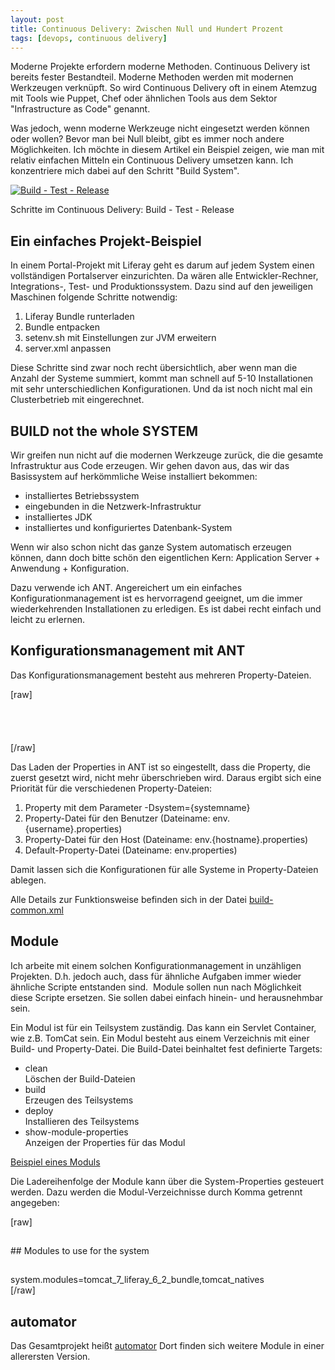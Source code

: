 ```yaml
---
layout: post
title: Continuous Delivery: Zwischen Null und Hundert Prozent
tags: [devops, continuous delivery]
---
```


Moderne Projekte erfordern moderne Methoden. Continuous Delivery ist bereits fester Bestandteil. Moderne Methoden werden mit modernen Werkzeugen verknüpft. So wird Continuous Delivery oft in einem Atemzug mit Tools wie Puppet, Chef oder ähnlichen Tools aus dem Sektor "Infrastructure as Code" genannt.

Was jedoch, wenn moderne Werkzeuge nicht eingesetzt werden können oder wollen? Bevor man bei Null bleibt, gibt es immer noch andere Möglichkeiten. Ich möchte in diesem Artikel ein Beispiel zeigen, wie man mit relativ einfachen Mitteln ein Continuous Delivery umsetzen kann. Ich konzentriere mich dabei auf den Schritt "Build System".

[![Build - Test - Release](http://www.agile-engineering.de/wp-content/uploads/2013/12/build-test-release.png)](http://www.agile-engineering.de/wp-content/uploads/2013/12/build-test-release.png)

Schritte im Continuous Delivery: Build - Test - Release

## Ein einfaches Projekt-Beispiel

In einem Portal-Projekt mit Liferay geht es darum auf jedem System einen vollständigen Portalserver einzurichten. Da wären alle Entwickler-Rechner, Integrations-, Test- und Produktionssystem. Dazu sind auf den jeweiligen Maschinen folgende Schritte notwendig:

1.  Liferay Bundle runterladen
2.  Bundle entpacken
3.  setenv.sh mit Einstellungen zur JVM erweitern
4.  server.xml anpassen

Diese Schritte sind zwar noch recht übersichtlich, aber wenn man die Anzahl der Systeme summiert, kommt man schnell auf 5-10 Installationen mit sehr unterschiedlichen Konfigurationen. Und da ist noch nicht mal ein Clusterbetrieb mit eingerechnet.

## BUILD not the whole SYSTEM  

Wir greifen nun nicht auf die modernen Werkzeuge zurück, die die gesamte Infrastruktur aus Code erzeugen. Wir gehen davon aus, das wir das Basissystem auf herkömmliche Weise installiert bekommen:

*   installiertes Betriebssystem
*   eingebunden in die Netzwerk-Infrastruktur
*   installiertes JDK
*   installiertes und konfiguriertes Datenbank-System

Wenn wir also schon nicht das ganze System automatisch erzeugen können, dann doch bitte schön den eigentlichen Kern: Application Server + Anwendung + Konfiguration.

Dazu verwende ich ANT. Angereichert um ein einfaches Konfigurationmanagement ist es hervorragend geeignet, um die immer wiederkehrenden Installationen zu erledigen. Es ist dabei recht einfach und leicht zu erlernen.

## Konfigurationsmanagement mit ANT

Das Konfigurationsmanagement besteht aus mehreren Property-Dateien.

\[raw\]  
<property file="${automator.dir.config.environment}/env.${system}.properties" />  
<property file="${automator.dir.config.environment}/env.${user.name}.properties" />  
<property file="${automator.dir.config.environment}/env.${hostname}.properties" />  
<property file="${automator.dir.config.environment}/env.properties" />  
\[/raw\]

Das Laden der Properties in ANT ist so eingestellt, dass die Property, die zuerst gesetzt wird, nicht mehr überschrieben wird. Daraus ergibt sich eine Priorität für die verschiedenen Property-Dateien:

1.  Property mit dem Parameter -Dsystem={systemname}
2.  Property-Datei für den Benutzer (Dateiname: env.{username}.properties)
3.  Property-Datei für den Host (Dateiname: env.{hostname}.properties)
4.  Default-Property-Datei (Dateiname: env.properties)

Damit lassen sich die Konfigurationen für alle Systeme in Property-Dateien ablegen.

Alle Details zur Funktionsweise befinden sich in der Datei [build-common.xml](https://github.com/meinjens/automator/blob/master/includes/build-common.xml "build-common.xml")

## Module

Ich arbeite mit einem solchen Konfigurationmanagement in unzähligen Projekten. D.h. jedoch auch, dass für ähnliche Aufgaben immer wieder ähnliche Scripte entstanden sind.  Module sollen nun nach Möglichkeit diese Scripte ersetzen. Sie sollen dabei einfach hinein- und herausnehmbar sein.

Ein Modul ist für ein Teilsystem zuständig. Das kann ein Servlet Container, wie z.B. TomCat sein. Ein Modul besteht aus einem Verzeichnis mit einer Build- und Property-Datei. Die Build-Datei beinhaltet fest definierte Targets:

*   clean  
    Löschen der Build-Dateien
*   build  
    Erzeugen des Teilsystems
*   deploy  
    Installieren des Teilsystems
*   show-module-properties  
    Anzeigen der Properties für das Modul

[Beispiel eines Moduls](https://github.com/meinjens/automator/tree/master/modules/sample "Beispiel eines Moduls")

Die Ladereihenfolge der Module kann über die System-Properties gesteuert werden. Dazu werden die Modul-Verzeichnisse durch Komma getrennt angegeben:

\[raw\]  
##  
\## Modules to use for the system  
##  
system.modules=tomcat\_7\_liferay\_6\_2\_bundle,tomcat\_natives  
\[/raw\]

## automator

Das Gesamtprojekt heißt [automator](https://github.com/meinjens/automator "automator") Dort finden sich weitere Module in einer allerersten Version.